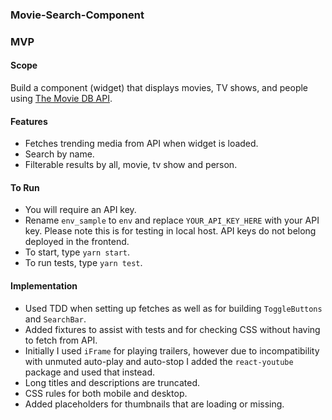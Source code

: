 ### Movie-Search-Component

### MVP

#### Scope

Build a component (widget) that displays movies, TV shows, and people using [The Movie DB API](https://developers.themoviedb.org/3/getting-started/introduction).

#### Features

- Fetches trending media from API when widget is loaded.
- Search by name.
- Filterable results by all, movie, tv show and person.

#### To Run

- You will require an API key.
- Rename `env_sample` to `env` and replace `YOUR_API_KEY_HERE` with your API key. Please note this is for testing in local host. API keys do not belong deployed in the frontend.
- To start, type `yarn start`.
- To run tests, type `yarn test`.

#### Implementation

- Used TDD when setting up fetches as well as for building `ToggleButtons` and `SearchBar`.
- Added fixtures to assist with tests and for checking CSS without having to fetch from API.
- Initially I used `iFrame` for playing trailers, however due to incompatibility with unmuted auto-play and auto-stop I added the `react-youtube` package and used that instead.
- Long titles and descriptions are truncated.
- CSS rules for both mobile and desktop.
- Added placeholders for thumbnails that are loading or missing.
